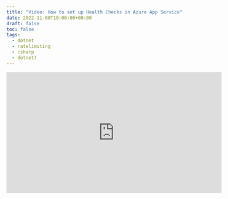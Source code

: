 ```yaml
---
title: "Video: How to set up Health Checks in Azure App Service"
date: 2022-11-08T10:00:00+00:00
draft: false
toc: false
tags:
  - dotnet
  - ratelimiting
  - csharp
  - dotnet7
---
```


<iframe width="560" height="315" src="https://www.youtube.com/embed/T5MzBbPZJzw?si=hYOKFHAU07-VPbag" title="YouTube video player" frameborder="0" allow="accelerometer; autoplay; clipboard-write; encrypted-media; gyroscope; picture-in-picture; web-share" referrerpolicy="strict-origin-when-cross-origin" allowfullscreen></iframe>